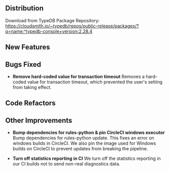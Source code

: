 ## Distribution

Download from TypeDB Package Repository: https://cloudsmith.io/~typedb/repos/public-release/packages/?q=name:^typedb-console+version:2.28.4


## New Features

## Bugs Fixed
- **Remove hard-coded value for transaction timeout**
  Removes a hard-coded value for transaction timeout, which prevented the user's setting from taking effect.

## Code Refactors

## Other Improvements
- **Bump dependencies for rules-python & pin CircleCI windows executor**
  Bump dependencies for rules-python update. This fixes an error on windows builds in CircleCI.
  We also pin the image used for Windows builds  on CircleCI to prevent updates from breaking the pipeline.

- **Turn off statistics reporting in CI**
  We turn off the statistics reporting in our CI builds not to send non-real diagnostics data.
